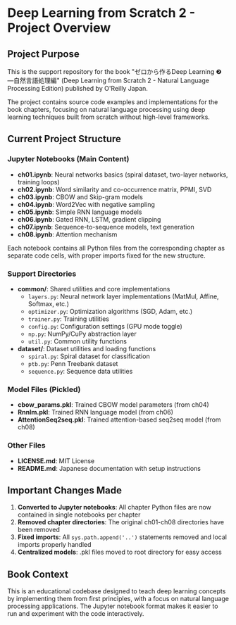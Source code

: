 # Deep Learning from Scratch 2 - Project Overview

## Project Purpose
This is the support repository for the book "ゼロから作るDeep Learning ❷ ―自然言語処理編" (Deep Learning from Scratch 2 - Natural Language Processing Edition) published by O'Reilly Japan.

The project contains source code examples and implementations for the book chapters, focusing on natural language processing using deep learning techniques built from scratch without high-level frameworks.

## Current Project Structure

### Jupyter Notebooks (Main Content)
- **ch01.ipynb**: Neural networks basics (spiral dataset, two-layer networks, training loops)
- **ch02.ipynb**: Word similarity and co-occurrence matrix, PPMI, SVD  
- **ch03.ipynb**: CBOW and Skip-gram models
- **ch04.ipynb**: Word2Vec with negative sampling
- **ch05.ipynb**: Simple RNN language models
- **ch06.ipynb**: Gated RNN, LSTM, gradient clipping
- **ch07.ipynb**: Sequence-to-sequence models, text generation
- **ch08.ipynb**: Attention mechanism

Each notebook contains all Python files from the corresponding chapter as separate code cells, with proper imports fixed for the new structure.

### Support Directories
- **common/**: Shared utilities and core implementations
  - `layers.py`: Neural network layer implementations (MatMul, Affine, Softmax, etc.)
  - `optimizer.py`: Optimization algorithms (SGD, Adam, etc.)
  - `trainer.py`: Training utilities
  - `config.py`: Configuration settings (GPU mode toggle)
  - `np.py`: NumPy/CuPy abstraction layer
  - `util.py`: Common utility functions
- **dataset/**: Dataset utilities and loading functions
  - `spiral.py`: Spiral dataset for classification
  - `ptb.py`: Penn Treebank dataset
  - `sequence.py`: Sequence data utilities

### Model Files (Pickled)
- **cbow_params.pkl**: Trained CBOW model parameters (from ch04)
- **Rnnlm.pkl**: Trained RNN language model (from ch06)
- **AttentionSeq2seq.pkl**: Trained attention-based seq2seq model (from ch08)

### Other Files
- **LICENSE.md**: MIT License
- **README.md**: Japanese documentation with setup instructions

## Important Changes Made
1. **Converted to Jupyter notebooks**: All chapter Python files are now contained in single notebooks per chapter
2. **Removed chapter directories**: The original ch01-ch08 directories have been removed
3. **Fixed imports**: All `sys.path.append('..')` statements removed and local imports properly handled
4. **Centralized models**: .pkl files moved to root directory for easy access

## Book Context
This is an educational codebase designed to teach deep learning concepts by implementing them from first principles, with a focus on natural language processing applications. The Jupyter notebook format makes it easier to run and experiment with the code interactively.